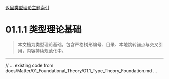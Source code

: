 [返回类型理论主题索引](./README.md)

# 01.1.1 类型理论基础

> 本文档为类型理论基础，包含严格树形编号、目录、本地跳转锚点与交叉引用，内容持续规范化中。

---

// ... existing code from docs/Matter/01_Foundational_Theory/01.1_Type_Theory_Foundation.md ...
